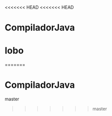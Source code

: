 <<<<<<< HEAD
<<<<<<< HEAD
# CompiladorJava
lobo
=======

=======
# CompiladorJava
master
>>>>>>> master
